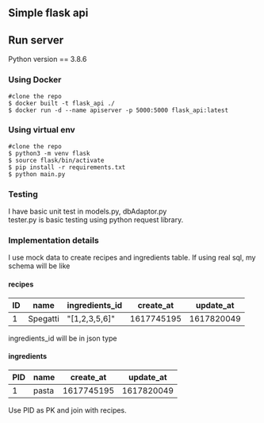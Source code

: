  ## Simple flask api

 ## Run server
 Python version == 3.8.6

 ### Using Docker
 ```shell
 #clone the repo
 $ docker built -t flask_api ./
 $ docker run -d --name apiserver -p 5000:5000 flask_api:latest
 ```

 ### Using virtual env
 ```shell
 #clone the repo
 $ python3 -m venv flask
 $ source flask/bin/activate
 $ pip install -r requirements.txt
 $ python main.py
 ```

 ### Testing
 I have basic unit test in models.py, dbAdaptor.py  
 tester.py is basic testing using python request library.  


 ### Implementation details
 I use mock data to create recipes and ingredients table. 
 If using real sql, my schema will be like

 #### recipes
ID | name | ingredients_id | create_at | update_at
------------ | -------------|------|----|---
1|Spegatti| "[1,2,3,5,6]" | 1617745195 | 1617820049|

ingredients_id will be in json type

 #### ingredients
PID | name | create_at | update_at
------------ | ------|----|---
1|pasta| 1617745195 | 1617820049| 

Use PID as PK and join with recipes.  

